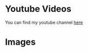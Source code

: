 # Youtube Videos

You can find my youtube channel  [here](https://www.youtube.com/@ArabianROSMeetup)

# Images